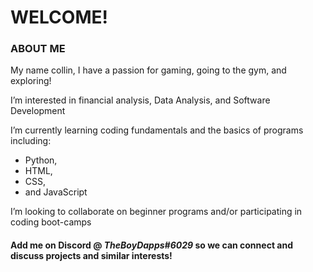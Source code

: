 
<h1> WELCOME!</h1>

<h3>ABOUT ME</h3>
<p>My name collin, I have a passion for gaming, going to the gym, and exploring! </p>

<p>I’m interested in financial analysis, Data Analysis, and Software Development</p>

<p>I’m currently learning coding fundamentals and the basics of programs including:</p>
<ul>
  <li>Python,
  <li>HTML,
  <li>CSS,
  <li>and JavaScript
</ul>

<p>I’m looking to collaborate on beginner programs and/or participating in coding boot-camps</p>  

<h4> Add me on Discord @ <em>TheBoyDapps#6029</em> so we can connect and discuss projects and similar interests!</h4>

<!---
collindapper/collindapper is a ✨ special ✨ repository because its `README.md` (this file) appears on your GitHub profile.
You can click the Preview link to take a look at your changes.
--->
